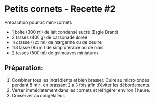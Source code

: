 # Petits cornets - Recette #2

Préparation pour 64 mini-cornets

- 1 boîte (300 ml) de lait condensé sucré (Eagle Brand)
- 2 tasses (400 g) de cassonade dorée
- 1/2 tasse (125 ml) de margarine ou de beurre
- 1/3 tasse (85 ml) de sirop d'érable ou de maïs
- 2 tasses (500 ml) de guimauves miniatures

## Préparation:

1. Combiner tous les ingrédients et bien brasser. Cuire au micro-ondes pendant 8 min. en brassant 2 à 3 fois afin d'éviter les débordements.
2. Verser immédiatement dans les cornets et réfrigérer environ 1 heure.
3. Conserver au congélateur.
